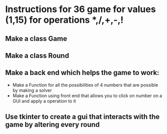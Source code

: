 # Instructions for 36 game for values (1,15) for operations *,/,+,-,!

## Make a class Game

## Make a class Round

## Make a back end which helps the game to work:
	
-	Make a Function for all the possibilities of 4 numbers that are possible by making a solver
-	Make a Function using front end that allows you to click on number on a GUI and apply a operation to it

## Use tkinter to create a gui that interacts with the game by altering every round
	
	



